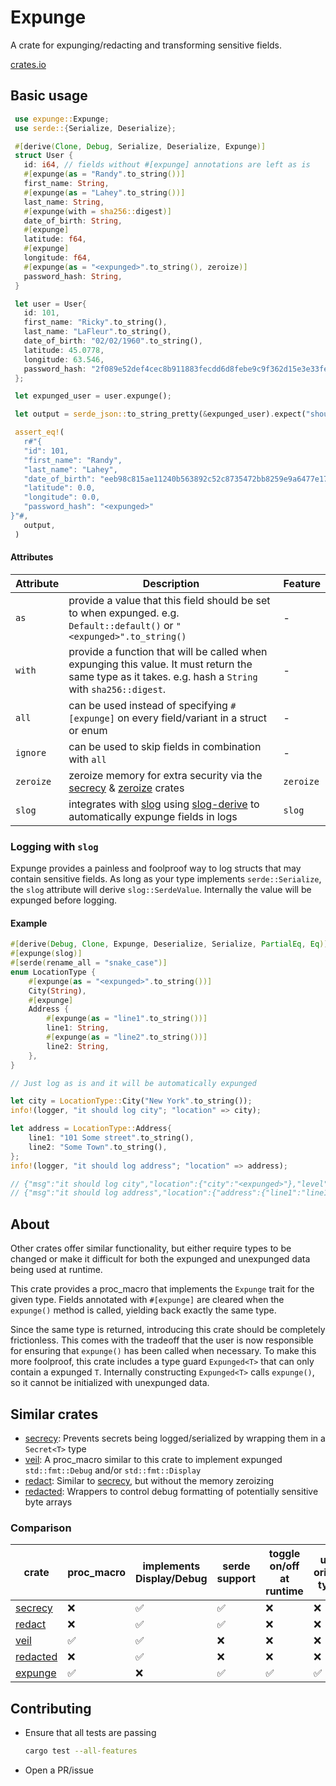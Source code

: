 # Expunge

A crate for expunging/redacting and transforming sensitive fields.

[crates.io](https://crates.io/crates/expunge)

## Basic usage

```rust
 use expunge::Expunge;
 use serde::{Serialize, Deserialize};

 #[derive(Clone, Debug, Serialize, Deserialize, Expunge)]
 struct User {
   id: i64, // fields without #[expunge] annotations are left as is
   #[expunge(as = "Randy".to_string())]
   first_name: String,
   #[expunge(as = "Lahey".to_string())]
   last_name: String,
   #[expunge(with = sha256::digest)]
   date_of_birth: String,
   #[expunge]
   latitude: f64,
   #[expunge]
   longitude: f64,
   #[expunge(as = "<expunged>".to_string(), zeroize)]
   password_hash: String,
 }

 let user = User{
   id: 101,
   first_name: "Ricky".to_string(),
   last_name: "LaFleur".to_string(),
   date_of_birth: "02/02/1960".to_string(),
   latitude: 45.0778,
   longitude: 63.546,
   password_hash: "2f089e52def4cec8b911883fecdd6d8febe9c9f362d15e3e33feb2c12f07ccc1".to_string(),
 };

 let expunged_user = user.expunge();

 let output = serde_json::to_string_pretty(&expunged_user).expect("should serialize");

 assert_eq!(
   r#"{
   "id": 101,
   "first_name": "Randy",
   "last_name": "Lahey",
   "date_of_birth": "eeb98c815ae11240b563892c52c8735472bb8259e9a6477e179a9ea26e7a695a",
   "latitude": 0.0,
   "longitude": 0.0,
   "password_hash": "<expunged>"
}"#,
   output,
 )
```

#### Attributes

| Attribute | Description                                                                                                                                             | Feature   |
| ---       | ---                                                                                                                                                     | ---       |
| `as`      | provide a value that this field should be set to when expunged. e.g. `Default::default()` or `"<expunged>".to_string()`                                 | -         |
| `with`    | provide a function that will be called when expunging this value. It must return the same type as it takes. e.g. hash a `String` with `sha256::digest`. | -         |
| `all`     | can be used instead of specifying `#[expunge]` on every field/variant in a struct or enum                                                               | -         |
| `ignore`  | can be used to skip fields in combination with `all`                                                                                                    | -         |
| `zeroize` | zeroize memory for extra security via the [secrecy](https://crates.io/crates/secrecy) & [zeroize](https://crates.io/crates/zeroize) crates              | `zeroize` |
| `slog`    | integrates with [slog](https://crates.io/crates/slog) using [slog-derive](https://crates.io/crates/slog_derive) to automatically expunge fields in logs | `slog`    |

### Logging with `slog`

Expunge provides a painless and foolproof way to log structs that may contain sensitive fields. 
As long as your type implements `serde::Serialize`, the `slog` attribute will derive `slog::SerdeValue`.
Internally the value will be expunged before logging.

#### Example

```rust
#[derive(Debug, Clone, Expunge, Deserialize, Serialize, PartialEq, Eq)] // must implement Serialize
#[expunge(slog)]
#[serde(rename_all = "snake_case")]
enum LocationType {
    #[expunge(as = "<expunged>".to_string())]
    City(String),
    #[expunge]
    Address {
        #[expunge(as = "line1".to_string())]
        line1: String,
        #[expunge(as = "line2".to_string())]
        line2: String,
    },
}

// Just log as is and it will be automatically expunged

let city = LocationType::City("New York".to_string());
info!(logger, "it should log city"; "location" => city);

let address = LocationType::Address{
    line1: "101 Some street".to_string(),
    line2: "Some Town".to_string(),
};
info!(logger, "it should log address"; "location" => address);

// {"msg":"it should log city","location":{"city":"<expunged>"},"level":"INFO","ts":"2024-02-04T12:55:28.627592Z"}
// {"msg":"it should log address","location":{"address":{"line1":"line1","line2":"line2"}},"level":"INFO","ts":"2024-02-04T12:55:28.627627Z"}
```


## About

Other crates offer similar functionality, but either require types to be changed or 
make it difficult for both the expunged and unexpunged data being used at runtime.

This crate provides a proc_macro that implements the `Expunge` trait for the given type. 
Fields annotated with `#[expunge]` are cleared when the `expunge()` method is called, 
yielding back exactly the same type.

Since the same type is returned, introducing this crate should be completely frictionless. 
This comes with the tradeoff that the user is now responsible for ensuring that `expunge()` 
has been called when necessary. To make this more foolproof, this crate includes a type guard `Expunged<T>` 
that can only contain a expunged `T`. Internally constructing `Expunged<T>` calls `expunge()`, 
so it cannot be initialized with unexpunged data.

## Similar crates

- [secrecy](https://crates.io/crates/secrecy): Prevents secrets being logged/serialized by wrapping them in a `Secret<T>` type
- [veil](https://crates.io/crates/veil): A proc_macro similar to this crate to implement expunged `std::fmt::Debug` and/or `std::fmt::Display`
- [redact](https://crates.io/crates/redact): Similar to [secrecy](https://docs.rs/secrecy/latest/secrecy/), but without the memory zeroizing
- [redacted](https://crates.io/crates/redacted): Wrappers to control debug formatting of potentially sensitive byte arrays 


### Comparison

| crate                                         | proc_macro         | implements Display/Debug | serde support      | toggle on/off at runtime | uses original types | slog support       |
| --                                            | -                  | -                        | -                  | -                        | -                   | -                  |
| [secrecy](https://crates.io/crates/secrecy)   | :x:                | :white_check_mark:       | :white_check_mark: | :x:                      | :x:                 | :x:                |
| [redact](https://crates.io/crates/redact)     | :x:                | :white_check_mark:       | :white_check_mark: | :x:                      | :x:                 | :x:                |
| [veil](https://crates.io/crates/veil)         | :white_check_mark: | :white_check_mark:       | :x:                | :x:                      | :x:                 | :x:                |
| [redacted](https://crates.io/crates/redacted) | :x:                | :white_check_mark:       | :x:                | :x:                      | :x:                 | :x:                |
| [expunge](#Expunge)                           | :white_check_mark: | :x:                      | :white_check_mark: | :white_check_mark:       | :white_check_mark:  | :white_check_mark: |


## Contributing

- Ensure that all tests are passing 
   ```sh
   cargo test --all-features
   ```
- Open a PR/issue
